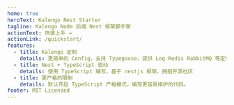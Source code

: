 ```yaml
---
home: true
heroText: Kalengo Nest Starter
tagline: Kalengo Node 后端 Nest 框架脚手架
actionText: 快速上手 →
actionLink: /quickstart/
features:
  - title: Kalengo 定制
    details: 更简单的 Config，支持 Typegoose，提供 Log Redis RabbitMQ 等定制。
  - title: Nest + TypeScript 驱动
    details: 使用 TypeScript 编写，基于 nestjs 框架，拥抱开源社区
  - title: 更严格的限制
    details: 默认开启 TypeScript 严格模式，编写更容易维护的代码。
footer: MIT Licensed
---
```


